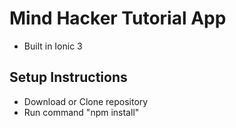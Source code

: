 # Mind Hacker Tutorial App
- Built in Ionic 3

## Setup Instructions
- Download or Clone repository
- Run command "npm install"
